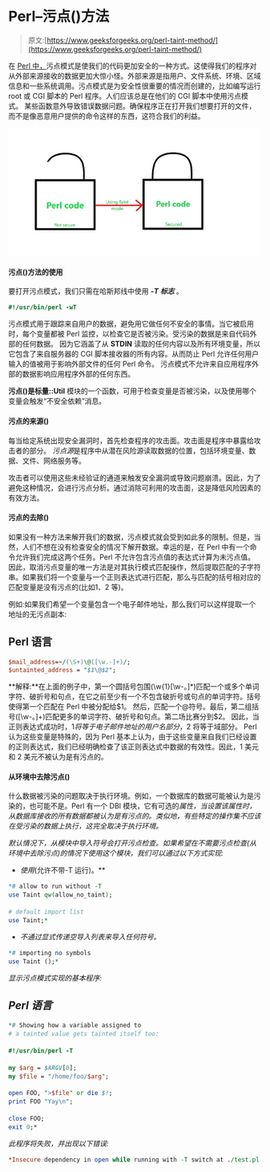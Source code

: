 # Perl–污点()方法

> 原文:[https://www.geeksforgeeks.org/perl-taint-method/](https://www.geeksforgeeks.org/perl-taint-method/)

在 [Perl 中，](https://www.geeksforgeeks.org/introduction-to-perl/)污点模式是使我们的代码更加安全的一种方式。这使得我们的程序对从外部来源接收的数据更加大惊小怪。外部来源是指用户、文件系统、环境、区域信息和一些系统调用。污点模式是为安全性很重要的情况而创建的，比如编写运行 root 或 CGI 脚本的 Perl 程序。人们应该总是在他们的 CGI 脚本中使用污点模式。
某些函数意外导致错误数据问题。确保程序正在打开我们想要打开的文件，而不是像恶意用户提供的命令这样的东西，这符合我们的利益。

![](img/94c477f23a63f55306c72278a893d0fe.png)

#### 污点()方法的使用

要打开污点模式，我们只需在哈斯邦线中使用 ***-T 标志*** 。

```perl
#!/usr/bin/perl -wT 

```

污点模式用于跟踪来自用户的数据，避免用它做任何不安全的事情。当它被启用时，每个变量都被 Perl 监控，以检查它是否被污染。受污染的数据是来自代码外部的任何数据。
因为它涵盖了从 **STDIN** 读取的任何内容以及所有环境变量，所以它包含了来自服务器的 CGI 脚本接收器的所有内容。从而防止 Perl 允许任何用户输入的值被用于影响外部文件的任何 Perl 命令。
污点模式不允许来自应用程序外部的数据影响应用程序外部的任何东西。

**污点()**是**标量::Util** 模块的一个函数，可用于检查变量是否被污染，以及使用哪个变量会触发“不安全依赖”消息。

#### 污点的来源()

每当给定系统出现安全漏洞时，首先检查程序的攻击面。攻击面是程序中暴露给攻击者的部分。
*污点源*是程序中从潜在风险源读取数据的位置，包括环境变量、数据、文件、网络服务等。

攻击者可以使用这些未经验证的通道来触发安全漏洞或导致问题崩溃。因此，为了避免这种情况，会进行污点分析。通过消除可利用的攻击面，这是降低风险因素的有效方法。

#### 污点的去除()

如果没有一种方法来解开我们的数据，污点模式就会受到如此多的限制。但是，当然，人们不想在没有检查安全的情况下解开数据。幸运的是，在 Perl 中有一个命令允许我们完成这两个任务。Perl 不允许包含污点值的表达式计算为未污点值。
因此，取消污点变量的唯一方法是对其执行模式匹配操作，然后提取匹配的子字符串。如果我们将一个变量与一个正则表达式进行匹配，那么与匹配的括号相对应的匹配变量是没有污点的(比如$1、$2 等)。

例如:如果我们希望一个变量包含一个电子邮件地址，那么我们可以这样提取一个地址的无污点副本:

## Perl 语言

```perl
$mail_address=~/(\S+)\@([\w.-]+)/;
$untainted_address = "$1\@$2";
```

**解释:**在上面的例子中，第一个圆括号包围(\w{1}[\w-。]*)匹配一个或多个单词字符、破折号和句点，在它之前至少有一个不包含破折号或句点的单词字符。括号使得第一个匹配在 Perl 中被分配给$1。
然后，匹配一个@符号。最后，第二组括号([\w-。]+)匹配更多的单词字符、破折号和句点。第二场比赛分到$2。
因此，当正则表达式成功时，$1 将等于电子邮件地址的用户名部分，$2 将等于域部分。
Perl 认为这些变量是特殊的，因为 Perl 基本上认为，由于这些变量来自我们已经设置的正则表达式，我们已经明确检查了该正则表达式中数据的有效性。因此，1 美元和 2 美元不被认为是有污点的。

#### 从环境中去除污点()

什么数据被污染的问题取决于执行环境。例如，一个数据库的数据可能被认为是污染的，也可能不是。Perl 有一个 DBI 模块，它有可选的*属性，当设置该属性时，从数据库接收的所有数据都被认为是有污点的。类似地，有些特定的操作集不应该在受污染的数据上执行，这完全取决于执行环境。*

*默认情况下，从模块中导入符号会打开污点检查。如果希望在不需要污点检查(从环境中去除污点)的情况下使用这个模块，我们可以通过以下方式实现:*

*   *使用*(允许不带-T 运行)。**

```perl
*# allow to run without -T
use Taint qw(allow_no_taint);    

# default import list
use Taint;* 
```

*   *不通过显式传递空导入列表来导入任何符号。*

```perl
*# importing no symbols
use Taint ();* 
```

*显示污点模式实现的基本程序:*

## *Perl 语言*

```perl
*# Showing how a variable assigned to
# a tainted value gets tainted itself too:

#!/usr/bin/perl -T

my $arg = $ARGV[0];
my $file = "/home/foo/$arg";

open FOO, ">$file" or die $!;
print FOO "Yay\n";

close FOO;
exit 0;*
```

*此程序将失败，并出现以下错误:*

```perl
*Insecure dependency in open while running with -T switch at ./test.pl line 9.* 
```